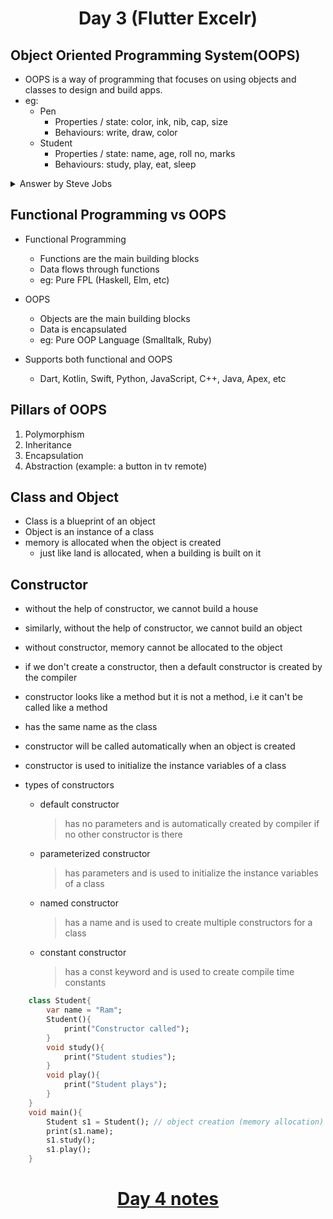 <h1 align="center"> Day 3 (Flutter Excelr)</h1>

## Object Oriented Programming System(OOPS)

- OOPS is a way of programming that focuses on using objects and classes to design and build apps.
- eg:
  - Pen
    - Properties / state: color, ink, nib, cap, size
    - Behaviours: write, draw, color
  - Student
    - Properties / state: name, age, roll no, marks
    - Behaviours: study, play, eat, sleep

<details>
   <summary>Answer by Steve Jobs</summary>
    <p>
        <br><b>Jeff Goodell:</b>

        Would you explain, in simple terms, exactly what object-oriented software is?

<b>Steve Jobs: </b><br>

        Objects are like people. They’re living, breathing things that have knowledge inside them about how to do things and have memory inside them so they can remember things. And rather than interacting with them at a very low level, you interact with them at a very high level of abstraction, like we’re doing right here.

        Here’s an example: If I’m your laundry object, you can give me your dirty clothes and send me a message that says, “Can you get my clothes laundered, please.” I happen to know where the best laundry place in San Francisco is. And I speak English, and I have dollars in my pockets. So I go out and hail a taxicab and tell the driver to take me to this place in San Francisco. I go get your clothes laundered, I jump back in the cab, I get back here. I give you your clean clothes and say, “Here are your clean clothes.”

        You have no idea how I did that. You have no knowledge of the laundry place. Maybe you speak French, and you can’t even hail a taxi. You can’t pay for one, you don’t have dollars in your pocket. Yet I knew how to do all of that. And you didn’t have to know any of it. All that complexity was hidden inside of me, and we were able to interact at a very high level of abstraction. That’s what objects are. They encapsulate complexity, and the interfaces to that complexity are high level.
    </p>

</details>

## Functional Programming vs OOPS

- Functional Programming
  - Functions are the main building blocks
  - Data flows through functions
  - eg: Pure FPL (Haskell, Elm, etc)
- OOPS

  - Objects are the main building blocks
  - Data is encapsulated
  - eg: Pure OOP Language (Smalltalk, Ruby)

- Supports both functional and OOPS
  - Dart, Kotlin, Swift, Python, JavaScript, C++, Java, Apex, etc

## Pillars of OOPS

1. Polymorphism
2. Inheritance
3. Encapsulation
4. Abstraction (example: a button in tv remote)

## Class and Object

- Class is a blueprint of an object
- Object is an instance of a class
- memory is allocated when the object is created
  - just like land is allocated, when a building is built on it

## Constructor

- without the help of constructor, we cannot build a house
- similarly, without the help of constructor, we cannot build an object
- without constructor, memory cannot be allocated to the object
- if we don't create a constructor, then a default constructor is created by the compiler

- constructor looks like a method but it is not a method, i.e it can't be called like a method
- has the same name as the class
- constructor will be called automatically when an object is created
- constructor is used to initialize the instance variables of a class 
- types of constructors
  - default constructor
    > has no parameters and is automatically created by compiler if no other constructor is there 
  - parameterized constructor
    > has parameters and is used to initialize the instance variables of a class
  - named constructor
    > has a name and is used to create multiple constructors for a class
  - constant constructor
    > has a const keyword and is used to create compile time constants

```dart
    class Student{
        var name = "Ram";
        Student(){
            print("Constructor called");
        }
        void study(){
            print("Student studies");  
        }
        void play(){
            print("Student plays");
        }
    }
    void main(){
        Student s1 = Student(); // object creation (memory allocation)
        print(s1.name);
        s1.study();
        s1.play();
    }
```

<h1 align="center"> <a href="/day4.md">Day 4 notes</a></h1>
